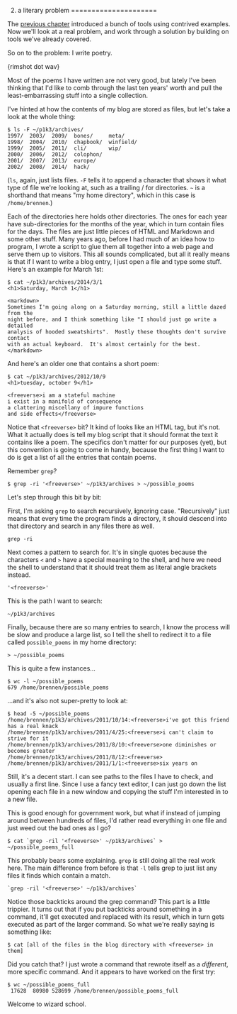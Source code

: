 2. a literary problem
=====================

The [previous chapter](../literary_environment) introduced a bunch of tools
using contrived examples.  Now we'll look at a real problem, and work through a
solution by building on tools we've already covered.

So on to the problem:  I write poetry.

{rimshot dot wav}

Most of the poems I have written are not very good, but lately I've been
thinking that I'd like to comb through the last ten years' worth and pull
the least-embarrassing stuff into a single collection.

I've hinted at how the contents of my blog are stored as files, but let's take
a look at the whole thing:

    $ ls -F ~/p1k3/archives/
    1997/  2003/  2009/  bones/     meta/
    1998/  2004/  2010/  chapbook/  winfield/
    1999/  2005/  2011/  cli/       wip/
    2000/  2006/  2012/  colophon/
    2001/  2007/  2013/  europe/
    2002/  2008/  2014/  hack/

(`ls`, again, just lists files.  `-F` tells it to append a character that shows
it what type of file we're looking at, such as a trailing / for directories.
`~` is a shorthand that means "my home directory", which in this case is
`/home/brennen`.)

Each of the directories here holds other directories.  The ones for each year
have sub-directories for the months of the year, which in turn contain files
for the days.  The files are just little pieces of HTML and Markdown and some
other stuff.  Many years ago, before I had much of an idea how to program, I
wrote a script to glue them all together into a web page and serve them up to
visitors.  This all sounds complicated, but all it really means is that if I
want to write a blog entry, I just open a file and type some stuff.  Here's an
example for March 1st:

<!-- exec -->

    $ cat ~/p1k3/archives/2014/3/1
    <h1>Saturday, March 1</h1>
    
    <markdown>
    Sometimes I'm going along on a Saturday morning, still a little dazed from the
    night before, and I think something like "I should just go write a detailed
    analysis of hooded sweatshirts".  Mostly these thoughts don't survive contact
    with an actual keyboard.  It's almost certainly for the best.
    </markdown>

<!-- end -->

And here's an older one that contains a short poem:

<!-- exec -->

    $ cat ~/p1k3/archives/2012/10/9
    <h1>tuesday, october 9</h1>
    
    <freeverse>i am a stateful machine
    i exist in a manifold of consequence
    a clattering miscellany of impure functions
    and side effects</freeverse>

<!-- end -->

Notice that `<freeverse>` bit?  It kind of looks like an HTML tag, but it's
not.  What it actually does is tell my blog script that it should format the
text it contains like a poem.  The specifics don't matter for our purposes
(yet), but this convention is going to come in handy, because the first thing I
want to do is get a list of all the entries that contain poems.

Remember `grep`?

    $ grep -ri '<freeverse>' ~/p1k3/archives > ~/possible_poems

Let's step through this bit by bit:

First, I'm asking `grep` to search **r**ecursively, **i**gnoring case.
"Recursively" just means that every time the program finds a directory, it
should descend into that directory and search in any files there as well.

    grep -ri

Next comes a pattern to search for.  It's in single quotes because the
characters `<` and `>` have a special meaning to the shell, and here we need
the shell to understand that it should treat them as literal angle brackets
instead.

    '<freeverse>'

This is the path I want to search:

    ~/p1k3/archives

Finally, because there are so many entries to search, I know the process will
be slow and produce a large list, so I tell the shell to redirect it to a file
called `possible_poems` in my home directory:

    > ~/possible_poems

This is quite a few instances...

    $ wc -l ~/possible_poems
    679 /home/brennen/possible_poems

...and it's also not super-pretty to look at:

    $ head -5 ~/possible_poems
    /home/brennen/p1k3/archives/2011/10/14:<freeverse>i've got this friend has a real knack
    /home/brennen/p1k3/archives/2011/4/25:<freeverse>i can't claim to strive for it
    /home/brennen/p1k3/archives/2011/8/10:<freeverse>one diminishes or becomes greater
    /home/brennen/p1k3/archives/2011/8/12:<freeverse>
    /home/brennen/p1k3/archives/2011/1/1:<freeverse>six years on

Still, it's a decent start.  I can see paths to the files I have to check, and
usually a first line.  Since I use a fancy text editor, I can just go down the
list opening each file in a new window and copying the stuff I'm interested in
to a new file.

This is good enough for government work, but what if instead of jumping around
between hundreds of files, I'd rather read everything in one file and just weed
out the bad ones as I go?

    $ cat `grep -ril '<freeverse>' ~/p1k3/archives` > ~/possible_poems_full

This probably bears some explaining.  `grep` is still doing all the real work
here.  The main difference from before is that `-l` tells grep to just list any
files it finds which contain a match.

    `grep -ril '<freeverse>' ~/p1k3/archives`

Notice those backticks around the grep command?  This part is a little
trippier.  It turns out that if you put backticks around something in a
command, it'll get executed and replaced with its result, which in turn gets
executed as part of the larger command.  So what we're really saying is
something like:

    $ cat [all of the files in the blog directory with <freeverse> in them]

Did you catch that?  I just wrote a command that rewrote itself as a
_different_, more specific command.  And it appears to have worked on the
first try:

    $ wc ~/possible_poems_full
     17628  80980 528699 /home/brennen/possible_poems_full

Welcome to wizard school.
